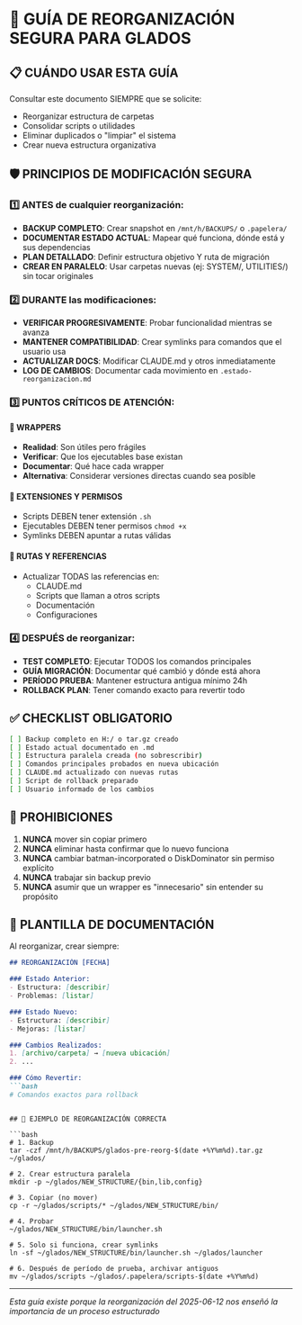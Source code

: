 # 🔄 GUÍA DE REORGANIZACIÓN SEGURA PARA GLADOS

## 📋 CUÁNDO USAR ESTA GUÍA
Consultar este documento SIEMPRE que se solicite:
- Reorganizar estructura de carpetas
- Consolidar scripts o utilidades
- Eliminar duplicados o "limpiar" el sistema
- Crear nueva estructura organizativa

## 🛡️ PRINCIPIOS DE MODIFICACIÓN SEGURA

### 1️⃣ ANTES de cualquier reorganización:
- **BACKUP COMPLETO**: Crear snapshot en `/mnt/h/BACKUPS/` o `.papelera/`
- **DOCUMENTAR ESTADO ACTUAL**: Mapear qué funciona, dónde está y sus dependencias
- **PLAN DETALLADO**: Definir estructura objetivo Y ruta de migración
- **CREAR EN PARALELO**: Usar carpetas nuevas (ej: SYSTEM/, UTILITIES/) sin tocar originales

### 2️⃣ DURANTE las modificaciones:
- **VERIFICAR PROGRESIVAMENTE**: Probar funcionalidad mientras se avanza
- **MANTENER COMPATIBILIDAD**: Crear symlinks para comandos que el usuario usa
- **ACTUALIZAR DOCS**: Modificar CLAUDE.md y otros inmediatamente
- **LOG DE CAMBIOS**: Documentar cada movimiento en `.estado-reorganizacion.md`

### 3️⃣ PUNTOS CRÍTICOS DE ATENCIÓN:

#### 🔸 WRAPPERS
- **Realidad**: Son útiles pero frágiles
- **Verificar**: Que los ejecutables base existan
- **Documentar**: Qué hace cada wrapper
- **Alternativa**: Considerar versiones directas cuando sea posible

#### 🔸 EXTENSIONES Y PERMISOS
- Scripts DEBEN tener extensión `.sh`
- Ejecutables DEBEN tener permisos `chmod +x`
- Symlinks DEBEN apuntar a rutas válidas

#### 🔸 RUTAS Y REFERENCIAS
- Actualizar TODAS las referencias en:
  - CLAUDE.md
  - Scripts que llaman a otros scripts
  - Documentación
  - Configuraciones

### 4️⃣ DESPUÉS de reorganizar:
- **TEST COMPLETO**: Ejecutar TODOS los comandos principales
- **GUÍA MIGRACIÓN**: Documentar qué cambió y dónde está ahora
- **PERÍODO PRUEBA**: Mantener estructura antigua mínimo 24h
- **ROLLBACK PLAN**: Tener comando exacto para revertir todo

## ✅ CHECKLIST OBLIGATORIO

```bash
[ ] Backup completo en H:/ o tar.gz creado
[ ] Estado actual documentado en .md
[ ] Estructura paralela creada (no sobrescribir)
[ ] Comandos principales probados en nueva ubicación
[ ] CLAUDE.md actualizado con nuevas rutas
[ ] Script de rollback preparado
[ ] Usuario informado de los cambios
```

## 🚫 PROHIBICIONES

1. **NUNCA** mover sin copiar primero
2. **NUNCA** eliminar hasta confirmar que lo nuevo funciona
3. **NUNCA** cambiar batman-incorporated o DiskDominator sin permiso explícito
4. **NUNCA** trabajar sin backup previo
5. **NUNCA** asumir que un wrapper es "innecesario" sin entender su propósito

## 📝 PLANTILLA DE DOCUMENTACIÓN

Al reorganizar, crear siempre:
```markdown
## REORGANIZACIÓN [FECHA]

### Estado Anterior:
- Estructura: [describir]
- Problemas: [listar]

### Estado Nuevo:
- Estructura: [describir]
- Mejoras: [listar]

### Cambios Realizados:
1. [archivo/carpeta] → [nueva ubicación]
2. ...

### Cómo Revertir:
```bash
# Comandos exactos para rollback
```
```

## 🔄 EJEMPLO DE REORGANIZACIÓN CORRECTA

```bash
# 1. Backup
tar -czf /mnt/h/BACKUPS/glados-pre-reorg-$(date +%Y%m%d).tar.gz ~/glados/

# 2. Crear estructura paralela
mkdir -p ~/glados/NEW_STRUCTURE/{bin,lib,config}

# 3. Copiar (no mover)
cp -r ~/glados/scripts/* ~/glados/NEW_STRUCTURE/bin/

# 4. Probar
~/glados/NEW_STRUCTURE/bin/launcher.sh

# 5. Solo si funciona, crear symlinks
ln -sf ~/glados/NEW_STRUCTURE/bin/launcher.sh ~/glados/launcher

# 6. Después de período de prueba, archivar antiguos
mv ~/glados/scripts ~/glados/.papelera/scripts-$(date +%Y%m%d)
```

---
*Esta guía existe porque la reorganización del 2025-06-12 nos enseñó la importancia de un proceso estructurado*